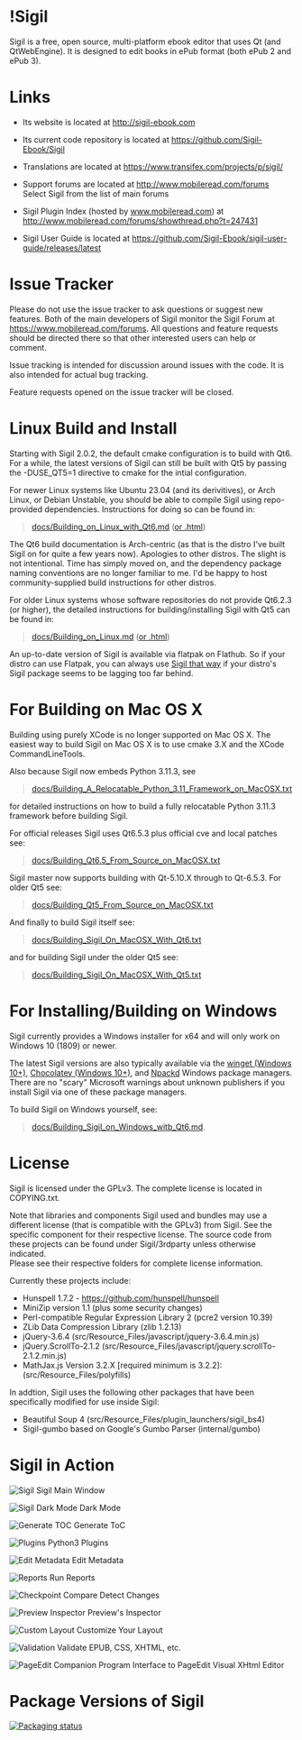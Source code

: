 !Sigil
=====

Sigil is a free, open source, multi-platform ebook editor that uses
Qt (and QtWebEngine). It is designed to edit books in ePub format (both ePub 2 and ePub 3).


Links
=====

* Its website is located at http://sigil-ebook.com

* Its current code repository is located at https://github.com/Sigil-Ebook/Sigil

* Translations are located at https://www.transifex.com/projects/p/sigil/

* Support forums are located at http://www.mobileread.com/forums
    Select Sigil from the list of main forums

* Sigil Plugin Index (hosted by www.mobileread.com) at 
    http://www.mobileread.com/forums/showthread.php?t=247431

* Sigil User Guide is located at https://github.com/Sigil-Ebook/sigil-user-guide/releases/latest

Issue Tracker
=============

Please do not use the issue tracker to ask questions or suggest new features.  Both of the main developers
of Sigil monitor the Sigil Forum at https://www.mobileread.com/forums.
All questions and feature requests should be directed there so that other interested users can help or comment.

Issue tracking is intended for discussion around issues with the code. 
It is also intended for actual bug tracking.

Feature requests opened on the issue tracker will be closed.


Linux Build and Install
=======================

Starting with Sigil 2.0.2, the default cmake configuration is to build with Qt6. For a while, the latest versions of Sigil can still be built with Qt5 by passing the -DUSE_QT5=1 directive to cmake for the intial configuration.

For newer Linux systems like Ubuntu 23.04 (and its derivitives), or Arch Linux, or Debian Unstable, you should be able to compile Sigil using repo-provided dependencies. Instructions for doing so can be found in:

> [docs/Building_on_Linux_with_Qt6.md](./docs/Building_on_Linux_with_Qt6.md) ([or .html](./docs/Building_on_Linux_with_Qt6.html))

The Qt6 build documentation is Arch-centric (as that is the distro I've built Sigil on for quite a few years now). Apologies to other distros. The slight is not intentional. Time has simply moved on, and the dependency package naming conventions are no longer familiar to me. I'd be happy to host community-supplied build instructions for other distros.

For older Linux systems whose software repositories do not provide Qt6.2.3 (or higher), the
detailed instructions for building/installing Sigil with Qt5 can be found in:

> [docs/Building_on_Linux.md](./docs/Building_on_Linux.md) ([or .html](./docs/Building_on_Linux.html))

An up-to-date version of Sigil is available via flatpak on Flathub. So if your distro can use Flatpak, you can always use [Sigil that way](https://flathub.org/apps/details/com.sigil_ebook.Sigil) if your distro's Sigil package seems to be lagging too far behind.

For Building on Mac OS X
========================

Building using purely XCode is no longer supported on Mac OS X.  The easiest 
way to build Sigil on Mac OS X is to use cmake 3.X and the XCode CommandLineTools.   

Also because Sigil now embeds Python 3.11.3, see  

> [docs/Building_A_Relocatable_Python_3.11_Framework_on_MacOSX.txt](./docs/Building_A_Relocatable_Python_3.11_Framework_on_MacOSX.txt)

for detailed instructions on how to build a fully relocatable Python 3.11.3 framework before
building Sigil.  

For official releases Sigil uses Qt6.5.3  plus official cve and local patches see:  

> [docs/Building_Qt6.5_From_Source_on_MacOSX.txt](./docs/Building_Qt6.5_From_Source_on_MacOSX.txt)

Sigil master now supports building with Qt-5.10.X through to Qt-6.5.3.  For older Qt5 see:

> [docs/Building_Qt5_From_Source_on_MacOSX.txt](./docs/Building_Qt5_From_Source_on_MacOSX.txt)

And finally to build Sigil itself see:

> [docs/Building_Sigil_On_MacOSX_With_Qt6.txt](./docs/Building_Sigil_On_MacOSX_With_Qt6.txt)

and for building Sigil under the older Qt5 see:

> [docs/Building_Sigil_On_MacOSX_With_Qt5.txt](./docs/Building_Sigil_On_MacOSX_With_Qt5.txt)



For Installing/Building on Windows
==================================

Sigil currently provides a Windows installer for x64 and will only work on Windows 10 (1809) or newer.

The latest Sigil versions are also typically available via the [winget (Windows 10+)](https://winstall.app/apps/Sigil-Ebook.Sigil), [Chocolatey (Windows 10+)](https://community.chocolatey.org/packages/Sigil), and [Npackd](https://npackd.appspot.com/p?q=sigil) Windows package managers. There are no "scary" Microsoft warnings about unknown publishers if you install Sigil via one of these package managers. 

To build Sigil on Windows yourself, see:

> [docs/Building_Sigil_on_Windows_witb_Qt6.md](./docs/Building_Sigil_on_Windows_with_Qt6.md).



License
=======

Sigil is licensed under the GPLv3. The complete license is located in
COPYING.txt.

Note that libraries and components Sigil used and bundles may use a different
license (that is compatible with the GPLv3) from Sigil. See the specific
component for their respective license.  The source code from these
projects can be found under Sigil/3rdparty unless otherwise indicated.  
Please see their respective folders for complete license information.

Currently these projects include:

* Hunspell 1.7.2 - https://github.com/hunspell/hunspell
* MiniZip version 1.1 (plus some security changes)
* Perl-compatible Regular Expression Library 2 (pcre2 version 10.39)
* ZLib Data Compression Library (zlib 1.2.13)
* jQuery-3.6.4 (src/Resource_Files/javascript/jquery-3.6.4.min.js)
* jQuery.ScrollTo-2.1.2 (src/Resource_Files/javascript/jquery.scrollTo-2.1.2.min.js)
* MathJax.js Version 3.2.X [required minimum is 3.2.2]: (src/Resource_Files/polyfills)

In addtion, Sigil uses the following other packages that have been specifically
modified for use inside Sigil:

* Beautiful Soup 4 (src/Resource_Files/plugin_launchers/sigil_bs4)
* Sigil-gumbo based on Google's Gumbo Parser (internal/gumbo)



Sigil in Action
===============

![Sigil](docs/screencaps/sigil.png?raw=true) Sigil Main Window
    

![Sigil Dark Mode](docs/screencaps/sigil_dark.png?raw=true) Dark Mode


![Generate TOC](docs/screencaps/generate_toc.png?raw=true) Generate ToC


![Plugins](docs/screencaps/manage_plugins.png?raw=true) Python3 Plugins


![Edit Metadata](docs/screencaps/edit_metadata.png?raw=true) Edit Metadata


![Reports](docs/screencaps/reports.png?raw=true) Run Reports


![Checkpoint Compare](docs/screencaps/checkpoint_compare.png?raw=true) Detect Changes


![Preview Inspector](docs/screencaps/preview_inspector.png?raw=true) Preview's Inspector


![Custom Layout](docs/screencaps/sigil_custom.png?raw=true) Customize Your Layout


![Validation](docs/screencaps/validation_via_plugins.png?raw=true) Validate EPUB, CSS, XHTML, etc.


![PageEdit Companion Program](docs/screencaps/pageedit.png?raw=true) Interface to PageEdit Visual XHtml Editor




Package Versions of Sigil
=========================

[![Packaging status](https://repology.org/badge/vertical-allrepos/sigil.svg)](https://repology.org/project/sigil/versions)
